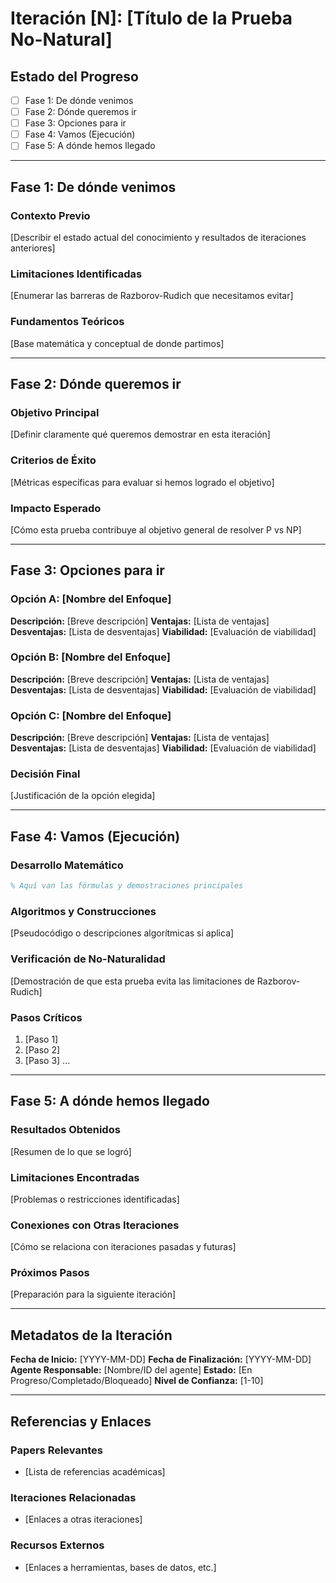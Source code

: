 # Iteración [N]: [Título de la Prueba No-Natural]

## Estado del Progreso
- [ ] Fase 1: De dónde venimos
- [ ] Fase 2: Dónde queremos ir
- [ ] Fase 3: Opciones para ir
- [ ] Fase 4: Vamos (Ejecución)
- [ ] Fase 5: A dónde hemos llegado

---

## Fase 1: De dónde venimos

### Contexto Previo
[Describir el estado actual del conocimiento y resultados de iteraciones anteriores]

### Limitaciones Identificadas
[Enumerar las barreras de Razborov-Rudich que necesitamos evitar]

### Fundamentos Teóricos
[Base matemática y conceptual de donde partimos]

---

## Fase 2: Dónde queremos ir

### Objetivo Principal
[Definir claramente qué queremos demostrar en esta iteración]

### Criterios de Éxito
[Métricas específicas para evaluar si hemos logrado el objetivo]

### Impacto Esperado
[Cómo esta prueba contribuye al objetivo general de resolver P vs NP]

---

## Fase 3: Opciones para ir

### Opción A: [Nombre del Enfoque]
**Descripción:** [Breve descripción]
**Ventajas:** [Lista de ventajas]
**Desventajas:** [Lista de desventajas]
**Viabilidad:** [Evaluación de viabilidad]

### Opción B: [Nombre del Enfoque]
**Descripción:** [Breve descripción]
**Ventajas:** [Lista de ventajas]
**Desventajas:** [Lista de desventajas]
**Viabilidad:** [Evaluación de viabilidad]

### Opción C: [Nombre del Enfoque]
**Descripción:** [Breve descripción]
**Ventajas:** [Lista de ventajas]
**Desventajas:** [Lista de desventajas]
**Viabilidad:** [Evaluación de viabilidad]

### Decisión Final
[Justificación de la opción elegida]

---

## Fase 4: Vamos (Ejecución)

### Desarrollo Matemático
```latex
% Aquí van las fórmulas y demostraciones principales
```

### Algoritmos y Construcciones
[Pseudocódigo o descripciones algorítmicas si aplica]

### Verificación de No-Naturalidad
[Demostración de que esta prueba evita las limitaciones de Razborov-Rudich]

### Pasos Críticos
1. [Paso 1]
2. [Paso 2]
3. [Paso 3]
...

---

## Fase 5: A dónde hemos llegado

### Resultados Obtenidos
[Resumen de lo que se logró]

### Limitaciones Encontradas
[Problemas o restricciones identificadas]

### Conexiones con Otras Iteraciones
[Cómo se relaciona con iteraciones pasadas y futuras]

### Próximos Pasos
[Preparación para la siguiente iteración]

---

## Metadatos de la Iteración

**Fecha de Inicio:** [YYYY-MM-DD]
**Fecha de Finalización:** [YYYY-MM-DD]
**Agente Responsable:** [Nombre/ID del agente]
**Estado:** [En Progreso/Completado/Bloqueado]
**Nivel de Confianza:** [1-10]

---

## Referencias y Enlaces

### Papers Relevantes
- [Lista de referencias académicas]

### Iteraciones Relacionadas
- [Enlaces a otras iteraciones]

### Recursos Externos
- [Enlaces a herramientas, bases de datos, etc.]
